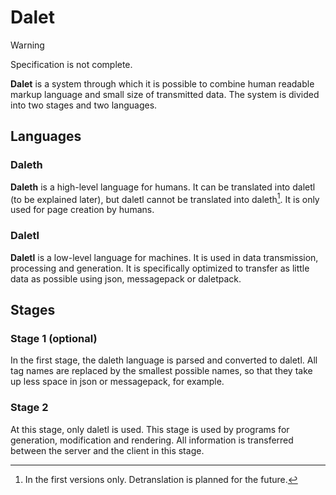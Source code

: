 # Dalet

> [!WARNING]
> Specification is not complete.

**Dalet** is a system through which it is possible to combine human readable markup language and small size of transmitted data. The system is divided into two stages and two languages.

## Languages

### Daleth

**Daleth** is a high-level language for humans. It can be translated into daletl (to be explained later), but daletl cannot be translated into daleth[^1]. It is only used for page creation by humans.

### Daletl

**Daletl** is a low-level language for machines. It is used in data transmission, processing and generation. It is specifically optimized to transfer as little data as possible using json, messagepack or daletpack.

## Stages

### Stage 1 (optional)

In the first stage, the daleth language is parsed and converted to daletl. All tag names are replaced by the smallest possible names, so that they take up less space in json or messagepack, for example.

### Stage 2

At this stage, only daletl is used. This stage is used by programs for generation, modification and rendering. All information is transferred between the server and the client in this stage.

[^1]: In the first versions only. Detranslation is planned for the future.

